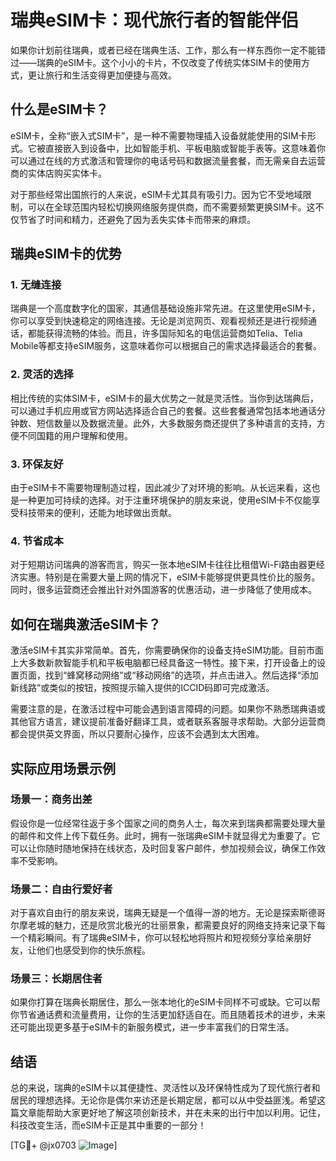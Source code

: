 # 瑞典eSIM卡：现代旅行者的智能伴侣

如果你计划前往瑞典，或者已经在瑞典生活、工作，那么有一样东西你一定不能错过——瑞典的eSIM卡。这个小小的卡片，不仅改变了传统实体SIM卡的使用方式，更让旅行和生活变得更加便捷与高效。

## 什么是eSIM卡？

eSIM卡，全称“嵌入式SIM卡”，是一种不需要物理插入设备就能使用的SIM卡形式。它被直接嵌入到设备中，比如智能手机、平板电脑或智能手表等。这意味着你可以通过在线的方式激活和管理你的电话号码和数据流量套餐，而无需亲自去运营商的实体店购买实体卡。

对于那些经常出国旅行的人来说，eSIM卡尤其具有吸引力。因为它不受地域限制，可以在全球范围内轻松切换网络服务提供商，而不需要频繁更换SIM卡。这不仅节省了时间和精力，还避免了因为丢失实体卡而带来的麻烦。

## 瑞典eSIM卡的优势

### 1. **无缝连接**

瑞典是一个高度数字化的国家，其通信基础设施非常先进。在这里使用eSIM卡，你可以享受到快速稳定的网络连接。无论是浏览网页、观看视频还是进行视频通话，都能获得流畅的体验。而且，许多国际知名的电信运营商如Telia、Telia Mobile等都支持eSIM服务，这意味着你可以根据自己的需求选择最适合的套餐。

### 2. **灵活的选择**

相比传统的实体SIM卡，eSIM卡的最大优势之一就是灵活性。当你到达瑞典后，可以通过手机应用或官方网站选择适合自己的套餐。这些套餐通常包括本地通话分钟数、短信数量以及数据流量。此外，大多数服务商还提供了多种语言的支持，方便不同国籍的用户理解和使用。

### 3. **环保友好**

由于eSIM卡不需要物理制造过程，因此减少了对环境的影响。从长远来看，这也是一种更加可持续的选择。对于注重环境保护的朋友来说，使用eSIM卡不仅能享受科技带来的便利，还能为地球做出贡献。

### 4. **节省成本**

对于短期访问瑞典的游客而言，购买一张本地eSIM卡往往比租借Wi-Fi路由器更经济实惠。特别是在需要大量上网的情况下，eSIM卡能够提供更具性价比的服务。同时，很多运营商还会推出针对外国游客的优惠活动，进一步降低了使用成本。

## 如何在瑞典激活eSIM卡？

激活eSIM卡其实非常简单。首先，你需要确保你的设备支持eSIM功能。目前市面上大多数新款智能手机和平板电脑都已经具备这一特性。接下来，打开设备上的设置页面，找到“蜂窝移动网络”或“移动网络”的选项，并点击进入。然后选择“添加新线路”或类似的按钮，按照提示输入提供的ICCID码即可完成激活。

需要注意的是，在激活过程中可能会遇到语言障碍的问题。如果你不熟悉瑞典语或其他官方语言，建议提前准备好翻译工具，或者联系客服寻求帮助。大部分运营商都会提供英文界面，所以只要耐心操作，应该不会遇到太大困难。

## 实际应用场景示例

### 场景一：商务出差

假设你是一位经常往返于多个国家之间的商务人士，每次来到瑞典都需要处理大量的邮件和文件上传下载任务。此时，拥有一张瑞典eSIM卡就显得尤为重要了。它可以让你随时随地保持在线状态，及时回复客户邮件，参加视频会议，确保工作效率不受影响。

### 场景二：自由行爱好者

对于喜欢自由行的朋友来说，瑞典无疑是一个值得一游的地方。无论是探索斯德哥尔摩老城的魅力，还是欣赏北极光的壮丽景象，都需要良好的网络支持来记录下每一个精彩瞬间。有了瑞典eSIM卡，你可以轻松地将照片和短视频分享给亲朋好友，让他们也感受到你的快乐旅程。

### 场景三：长期居住者

如果你打算在瑞典长期居住，那么一张本地化的eSIM卡同样不可或缺。它可以帮你节省通话费和流量费用，让你的生活更加舒适自在。而且随着技术的进步，未来还可能出现更多基于eSIM卡的新服务模式，进一步丰富我们的日常生活。

## 结语

总的来说，瑞典的eSIM卡以其便捷性、灵活性以及环保特性成为了现代旅行者和居民的理想选择。无论你是偶尔来访还是长期定居，都可以从中受益匪浅。希望这篇文章能帮助大家更好地了解这项创新技术，并在未来的出行中加以利用。记住，科技改变生活，而eSIM卡正是其中重要的一部分！

[TG💪+ @jx0703 ![Image](https://github.com/user-attachments/assets/dbca1d08-cadb-493c-b0ec-ad6f7a83f270)]
